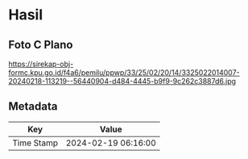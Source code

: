 # Hasil

## Foto C Plano

https://sirekap-obj-formc.kpu.go.id/f4a6/pemilu/ppwp/33/25/02/20/14/3325022014007-20240218-113219--56440904-d484-4445-b9f9-9c262c3887d6.jpg


## Metadata

| Key        | Value               |
| ---------- | ------------------- |
| Time Stamp | 2024-02-19 06:16:00 |



